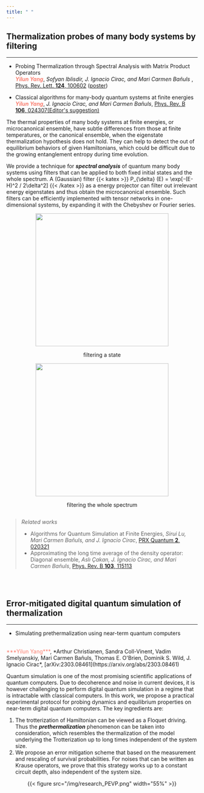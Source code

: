 ```yaml
---
title: " "
---
```




## Thermalization probes of many body systems by filtering
- - - 


- Probing Thermalization through Spectral Analysis with Matrix Product Operators
  <br />
  <span style="color: salmon">***Yilun Yang***</span>, *Sofyan Iblisdir, J. Ignacio Cirac, and Mari Carmen Bañuls* , [Phys. Rev. Lett. <b>124</b>, 100602](https://journals.aps.org/prl/abstract/10.1103/PhysRevLett.124.100602) ([poster](/files/posters/slides_VaQuM_Yilun_Yang.pdf))

- Classical algorithms for many-body quantum systems at finite energies
  <br />
  <span style="color: salmon">***Yilun Yang***</span>, *J. Ignacio Cirac, and Mari Carmen Bañuls*, [Phys. Rev. B <b>106</b>, 024307(Editor's suggestion)](https://journals.aps.org/prb/abstract/10.1103/PhysRevB.106.024307)

The thermal properties of many body systems at finite energies, or microcanonical ensemble, have subtle differences from those at finite temperatures, or the canonical ensemble, when the eigenstate thermalization hypothesis does not hold. They can help to detect the out of equilibrium behaviors of given Hamiltonians, which could be difficult due to the growing entanglement entropy during time evolution.

We provide a technique for ***spectral analysis*** of quantum many body systems using filters that can be applied to both fixed initial states and the whole spectrum. A (Gaussian) filter
{{< katex >}} P_{\delta} (E) = \exp[-(E-H)^2 / 2\delta^2] {{< /katex >}} as a energy projector can filter out irrelevant energy eigenstates and thus obtain the microcanonical ensemble. Such filters can be efficiently implemented with tensor networks in one-dimensional systems, by expanding it with the Chebyshev or Fourier series.

<center>
<div class="image">
    <div style="display:inline-block;">
        <img src="/img/research_filtering_state.png"  width="350"  />
        <p style="text-align:center;">filtering a state</p>
    </div>
    <div style="display:inline-block;">
        <img src="/img/research_filtering_trace.png"  width="350" />
        <p style="text-align:center;">filtering the whole spectrum</p>
    </div>
</div>
</center>

>*Related works*
>- Algorithms for Quantum Simulation at Finite Energies, *Sirui Lu, Mari Carmen Bañuls, and J. Ignacio Cirac*, [PRX Quantum <b>2</b>, 020321](https://journals.aps.org/prxquantum/abstract/10.1103/PRXQuantum.2.020321)
>- Approximating the long time average of the density operator: Diagonal ensemble, *Aslı Çakan, J. Ignacio Cirac, and Mari Carmen Bañuls*, [Phys. Rev. B <b>103</b>, 115113](https://journals.aps.org/prb/abstract/10.1103/PhysRevB.103.115113)

<br>
<br>

## Error-mitigated digital quantum simulation of thermalization
- - -

- Simulating prethermalization using near-term quantum computers
<br />
<span style="color: salmon">***Yilun Yang***</span>, *Arthur Christianen, Sandra Coll-Vinent, Vadim Smelyanskiy, Mari Carmen Bañuls, Thomas E. O'Brien, Dominik S. Wild, J. Ignacio Cirac*, [arXiv:2303.08461](https://arxiv.org/abs/2303.08461)

Quantum simulation is one of the most promising scientific applications of quantum computers. Due to decoherence and noise in current devices, it is however challenging to perform digital quantum simulation in a regime that is intractable with classical computers. In this work, we propose a practical experimental protocol for probing dynamics and equilibrium properties on near-term digital quantum computers. The key ingredients are:

1. The trotterization of Hamiltonian can be viewed as a Floquet driving. Thus the ***prethermalization*** phenomenon can be taken into consideration, which resembles the thermalization of the model underlying the Trotterization up to long times independent of the system size.
2. We propose an error mitigation scheme that based on the measurement and rescaling of survival probabilities. For noises that can be written as Krause operators, we prove that this strategy works up to a constant circuit depth, also independent of the system size.


<center>{{< figure src="/img/research_PEVP.png" width="55%" >}} </center>


